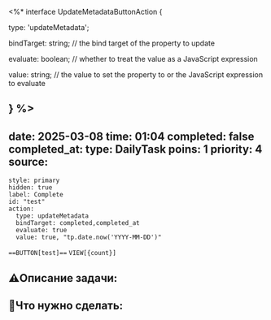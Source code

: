 <%* interface UpdateMetadataButtonAction {

type: 'updateMetadata';

bindTarget: string; // the bind target of the property to update

evaluate: boolean; // whether to treat the value as a JavaScript expression

value: string; // the value to set the property to or the JavaScript expression to evaluate

} %>
---
date: 2025-03-08
time: 01:04
completed: false
completed_at: 
type: DailyTask
poins: 1
priority: 4
source:
---

```meta-bind-button
style: primary
hidden: true
label: Complete
id: "test"
action:
  type: updateMetadata
  bindTarget: completed,completed_at
  evaluate: true
  value: true, "tp.date.now('YYYY-MM-DD')"

```

  
`==BUTTON[test]==` `VIEW[{count}]`


## ⚠️Описание задачи:



## 📝Что нужно сделать:
